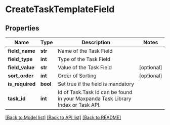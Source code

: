 # CreateTaskTemplateField

## Properties
Name | Type | Description | Notes
------------ | ------------- | ------------- | -------------
**field_name** | **str** | Name of the Task Field | 
**field_type** | **int** | Type of the Task Field | 
**field_value** | **str** | Value of the Task Field | [optional] 
**sort_order** | **int** | Order of Sorting | [optional] 
**is_required** | **bool** | Set true if the field is mandatory | 
**task_id** | **int** | Id of Task.Task Id can be found in your Maxpanda Task Library Index or Task API. | 

[[Back to Model list]](../README.md#documentation-for-models) [[Back to API list]](../README.md#documentation-for-api-endpoints) [[Back to README]](../README.md)

